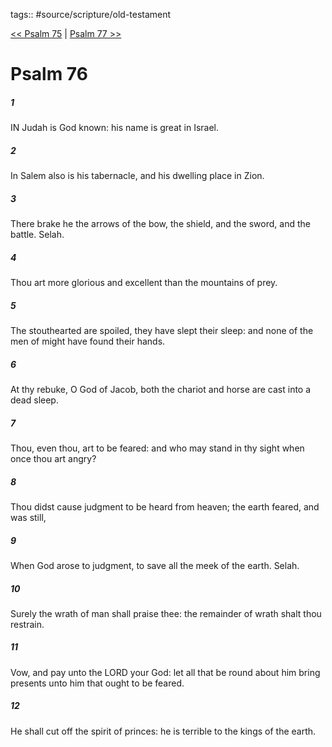 tags:: #source/scripture/old-testament

[<< Psalm 75](old-testament/19_Psalms/Psalm_75.md) | [Psalm 77 >>](old-testament/19_Psalms/Psalm_77.md)

# Psalm 76

##### 1

IN Judah is God known: his name is great in Israel.

##### 2

In Salem also is his tabernacle, and his dwelling place in Zion.

##### 3

There brake he the arrows of the bow, the shield, and the sword, and the battle. Selah.

##### 4

Thou art more glorious and excellent than the mountains of prey.

##### 5

The stouthearted are spoiled, they have slept their sleep: and none of the men of might have found their hands.

##### 6

At thy rebuke, O God of Jacob, both the chariot and horse are cast into a dead sleep.

##### 7

Thou, even thou, art to be feared: and who may stand in thy sight when once thou art angry?

##### 8

Thou didst cause judgment to be heard from heaven; the earth feared, and was still,

##### 9

When God arose to judgment, to save all the meek of the earth. Selah.

##### 10

Surely the wrath of man shall praise thee: the remainder of wrath shalt thou restrain.

##### 11

Vow, and pay unto the LORD your God: let all that be round about him bring presents unto him that ought to be feared.

##### 12

He shall cut off the spirit of princes: he is terrible to the kings of the earth.
